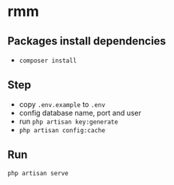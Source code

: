 # rmm

## Packages install dependencies
- `composer install`
## Step 
- copy `.env.example` to `.env`
- config database name, port and user
- run `php artisan key:generate`
- `php artisan config:cache`

## Run
`php artisan serve`